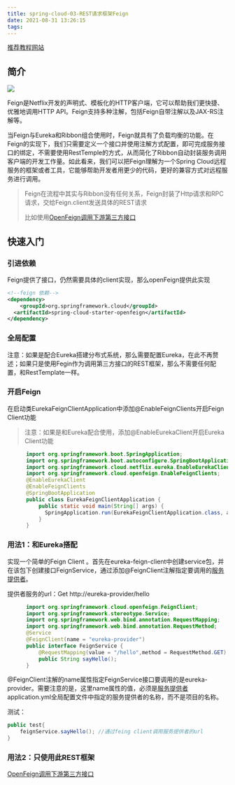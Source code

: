 ```yaml
---
title: spring-cloud-03-REST请求框架Feign
date: 2021-08-31 13:26:15
tags:
---
```


[推荐教程网站](https://book.itheima.net/course/1265899443273850881/1275268490151862274/1275304099226591234)

## 简介

![](https://book.itheima.net/uploads/course/images/java/5.4/image-20200623135343793.png)

Feign是Netflix开发的声明式、模板化的HTTP客户端，它可以帮助我们更快捷、优雅地调用HTTP API。Feign支持多种注解，包括Feign自带注解以及JAX-RS注解等。

当Feign与Eureka和Ribbon组合使用时，Feign就具有了负载均衡的功能。在Feign的实现下，我们只需要定义一个接口并使用注解方式配置，即可完成服务接口的绑定，不需要使用RestTemple的方式，从而简化了Ribbon自动封装服务调用客户端的开发工作量。如此看来，我们可以把Feign理解为一个Spring Cloud远程服务的框架或者工具，它能够帮助开发者用更少的代码，更好的兼容方式对远程服务进行调用。

> Feign在流程中其实与Ribbon没有任何关系，Feign封装了Http请求和RPC请求，交给Feign.client发送具体的REST请求
>
> 比如使用[OpenFeign调用下游第三方接口](http://www.yanzuoguang.com/article/740.html)



## 快速入门

### 引进依赖

Feign提供了接口，仍然需要具体的client实现，那么openFeign提供此实现

```xml
<!--feign 依赖--> 
<dependency>
	<groupId>org.springframework.cloud</groupId> 
  <artifactId>spring-cloud-starter-openfeign</artifactId>
</dependency>
```

### 全局配置

注意：如果是配合Eureka搭建分布式系统，那么需要配置Eureka，在此不再赘述；如果只是使用Fegin作为调用第三方接口的REST框架，那么不需要任何配置，和RestTemplate一样。

### 开启Feign

在启动类EurekaFeignClientApplication中添加@EnableFeignClients开启Feign Client功能

> 注意：如果是和Eureka配合使用，添加@EnableEurekaClient开启Eureka Client功能

```java
      import org.springframework.boot.SpringApplication;
      import org.springframework.boot.autoconfigure.SpringBootApplication;
      import org.springframework.cloud.netflix.eureka.EnableEurekaClient;
      import org.springframework.cloud.openfeign.EnableFeignClients;
      @EnableEurekaClient
      @EnableFeignClients
      @SpringBootApplication
      public class EurekaFeignClientApplication {
          public static void main(String[] args) {
            SpringApplication.run(EurekaFeignClientApplication.class, args);
          }
      }
```



### 用法1：和Eureka搭配

实现一个简单的Feign Client <!--可以看到Feign只是接口，需要具体的实现类client-->。首先在eureka-feign-client中创建service包，并在该包下创建接口FeignService，通过添加@FeignClient注解指定要调用的[服务提供者]()。

提供者服务的url：Get http://eureka-provider/hello

```java
      import org.springframework.cloud.openfeign.FeignClient;
      import org.springframework.stereotype.Service;
      import org.springframework.web.bind.annotation.RequestMapping;
      import org.springframework.web.bind.annotation.RequestMethod;
      @Service
      @FeignClient(name = "eureka-provider")
      public interface FeignService {
          @RequestMapping(value = "/hello",method = RequestMethod.GET)
          public String sayHello();
      }
```

@FeignClient注解的name属性指定FeignService接口要调用的是eureka-provider。需要注意的是，这里name属性的值，必须是[服务提供者]()application.yml全局配置文件中指定的服务提供者的名称，而不是项目的名称。

测试：

```java
public test{
	feignService.sayHello(); //通过feing client调用服务提供者的url
}
```



### 用法2：只使用此REST框架

[OpenFeign调用下游第三方接口](http://www.yanzuoguang.com/article/740.html)